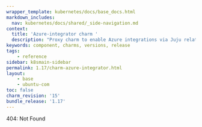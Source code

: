 ```yaml
---
wrapper_template: kubernetes/docs/base_docs.html
markdown_includes:
  nav: kubernetes/docs/shared/_side-navigation.md
context:
  title: 'Azure-integrator charm '
  description: "Proxy charm to enable Azure integrations via Juju relations.\n"
keywords: component, charms, versions, release
tags:
    - reference
sidebar: k8smain-sidebar
permalink: 1.17/charm-azure-integrator.html
layout:
    - base
    - ubuntu-com
toc: false
charm_revision: '15'
bundle_release: '1.17'
---
```

404: Not Found
